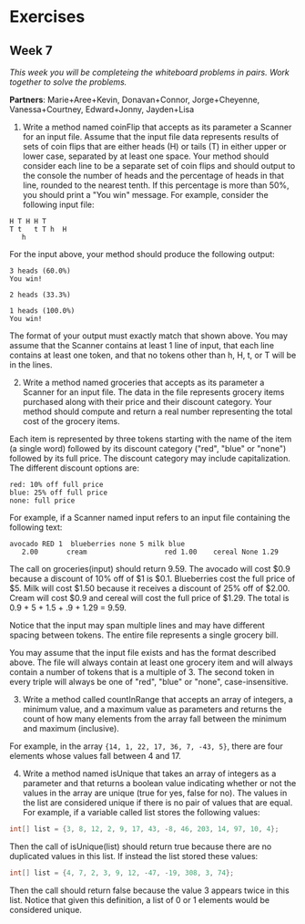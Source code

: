 # Exercises
## Week 7
_This week you will be completeing the whiteboard problems in pairs. Work together to solve the problems._

__Partners__: Marie+Aree+Kevin, Donavan+Connor, Jorge+Cheyenne, Vanessa+Courtney, Edward+Jonny, Jayden+Lisa

1. Write a method named coinFlip that accepts as its parameter a Scanner for an input file. Assume that the input file data represents results of sets of coin flips that are either heads (H) or tails (T) in either upper or lower case, separated by at least one space. Your method should consider each line to be a separate set of coin flips and should output to the console the number of heads and the percentage of heads in that line, rounded to the nearest tenth. If this percentage is more than 50%, you should print a "You win" message. For example, consider the following input file:

  ```
  H T H H T
  T t   t T h  H
     h
  ```

  For the input above, your method should produce the following output:

  ```
  3 heads (60.0%)
  You win!

  2 heads (33.3%)

  1 heads (100.0%)
  You win!
  ```

  The format of your output must exactly match that shown above. You may assume that the Scanner contains at least 1 line of input, that each line contains at least one token, and that no tokens other than h, H, t, or T will be in the lines.
  
2. Write a method named groceries that accepts as its parameter a Scanner for an input file. The data in the file represents grocery items purchased along with their price and their discount category. Your method should compute and return a real number representing the total cost of the grocery items.

  Each item is represented by three tokens starting with the name of the item (a single word) followed by its discount category ("red", "blue" or "none") followed by its full price. The discount category may include capitalization. The different discount options are:

  ```
  red: 10% off full price
  blue: 25% off full price
  none: full price
  ```
  
  For example, if a Scanner named input refers to an input file containing the following text:

  ```
  avocado RED 1  blueberries none 5 milk blue 
     2.00       cream                   red 1.00    cereal None 1.29
  ```
  
  The call on groceries(input) should return 9.59. The avocado will cost $0.9 because a discount of 10% off of $1 is $0.1. Blueberries cost the full price of $5. Milk will cost $1.50 because it receives a discount of 25% off of $2.00. Cream will cost $0.9 and cereal will cost the full price of $1.29. The total is 0.9 + 5 + 1.5 + .9 + 1.29 = 9.59.

  Notice that the input may span multiple lines and may have different spacing between tokens. The entire file represents a single grocery bill.

  You may assume that the input file exists and has the format described above. The file will always contain at least one grocery item and will always contain a number of tokens that is a multiple of 3. The second token in every triple will always be one of "red", "blue" or "none", case-insensitive.
  
3. Write a method called countInRange that accepts an array of integers, a minimum value, and a maximum value as parameters and returns the count of how many elements from the array fall between the minimum and maximum (inclusive).

  For example, in the array `{14, 1, 22, 17, 36, 7, -43, 5}`, there are four elements whose values fall between 4 and 17.

4. Write a method named isUnique that takes an array of integers as a parameter and that returns a boolean value indicating whether or not the values in the array are unique (true for yes, false for no). The values in the list are considered unique if there is no pair of values that are equal. For example, if a variable called list stores the following values:

  ```java
  int[] list = {3, 8, 12, 2, 9, 17, 43, -8, 46, 203, 14, 97, 10, 4};
  ```

  Then the call of isUnique(list) should return true because there are no duplicated values in this list. If instead the list stored these values:

  ```java
  int[] list = {4, 7, 2, 3, 9, 12, -47, -19, 308, 3, 74};
  ```

  Then the call should return false because the value 3 appears twice in this list. Notice that given this definition, a list of 0 or 1 elements would be considered unique.
